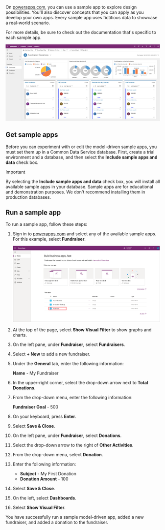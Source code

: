 On [powerapps.com](https://powerapps.com/?azure-portal=true), you can use a sample app to explore design possibilities. You'll also discover concepts that you can apply as you develop your own apps. Every sample app uses fictitious data to showcase a real-world scenario.

For more details, be sure to check out the documentation that's specific to each sample app.

![Fundraiser sample app](../media/updated-fundraiser-app1.png)

## Get sample apps

Before you can experiment with or edit the model-driven sample apps, you must set them up in a Common Data Service database. First, create a trial environment and a database, and then select the **Include sample apps and data** check box.

> [!IMPORTANT]
> By selecting the **Include sample apps and data** check box, you will install all available sample apps in your database. Sample apps are for educational and demonstration purposes. We don't recommend installing them in production databases.

## Run a sample app

To run a sample app, follow these steps:

1. Sign in to [powerapps.com](https://powerapps.com/?azure-portal=true) and select any of the available sample apps. For this example, select **Fundraiser**.

	![Fundraiser sample app](../media/updated-fundraiser-app2.png)

1. At the top of the page, select **Show Visual Filter** to show graphs and charts.
1. On the left pane, under **Fundraiser**, select **Fundraisers**.
1. Select **+ New** to add a new fundraiser.
1. Under the **General** tab, enter the following information:

   **Name** - My Fundraiser

1. In the upper-right corner, select the drop-down arrow next to **Total Donations**.
1. From the drop-down menu, enter the following information:

   **Fundraiser Goal** - 500
   
1. On your keyboard, press **Enter**.
1. Select **Save & Close**.
1. On the left pane, under **Fundraiser**, select **Donations**.
1. Select the drop-down arrow to the right of **Other Activities**.
1. From the drop-down menu, select **Donation**.
1. Enter the following information:
	- **Subject** - My First Donation
	- **Donation Amount** - 100
1. Select **Save & Close**.
1. On the left, select **Dashboards**.
1. Select **Show Visual Filter**.

You have successfully run a sample model-driven app, added a new fundraiser, and added a donation to the fundraiser.
